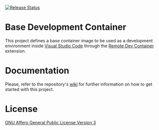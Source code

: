 [![Release Status](https://github.com/mundoalem/container-dev-base/actions/workflows/pipeline.yml/badge.svg)](https://github.com/mundoalem/container-dev-base/actions/workflows/pipeline.yml)

# Base Development Container

This project defines a base container image to be used as a development environment inside [Visual Studio Code](https://code.visualstudio.com/)
through the [Remote Dev Container](https://marketplace.visualstudio.com/items?itemName=ms-vscode-remote.remote-containers) extension.

# Documentation

Please, refer to the repository's [wiki](https://github.com/mundoalem/container-dev-base/wiki) for further information
on how to get started with this project.

# License

[GNU Affero General Public License Version 3](https://github.com/mundoalem/container-dev-base/blob/main/LICENSE)

